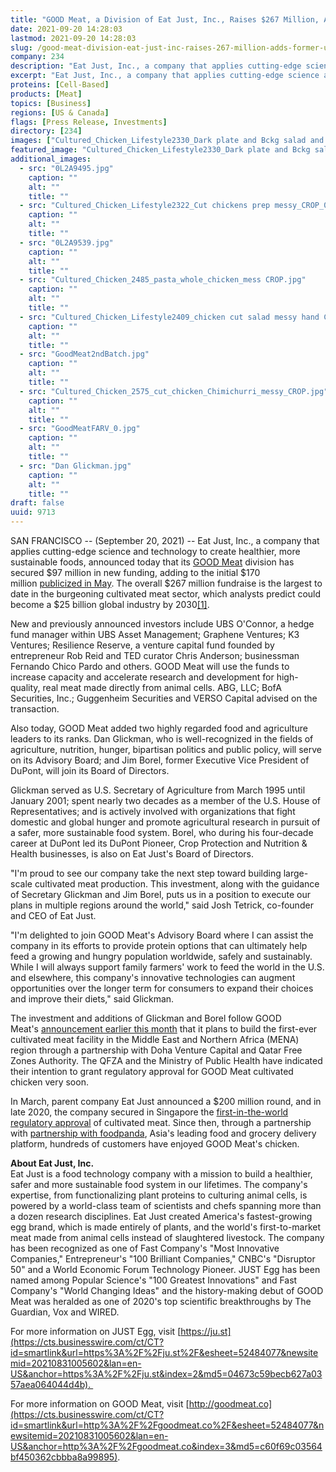 ```yaml
---
title: "GOOD Meat, a Division of Eat Just, Inc., Raises $267 Million, Adds Former USDA Secretary to Advisory Board"
date: 2021-09-20 14:28:03
lastmod: 2021-09-20 14:28:03
slug: /good-meat-division-eat-just-inc-raises-267-million-adds-former-usda-secretary-advisory
company: 234
description: "Eat Just, Inc., a company that applies cutting-edge science and technology to create healthier, more sustainable foods, announced today that its GOOD Meat division has secured $97 million in new funding, adding to the initial $170 million publicized in May."
excerpt: "Eat Just, Inc., a company that applies cutting-edge science and technology to create healthier, more sustainable foods, announced today that its GOOD Meat division has secured $97 million in new funding, adding to the initial $170 million publicized in May."
proteins: [Cell-Based]
products: [Meat]
topics: [Business]
regions: [US & Canada]
flags: [Press Release, Investments]
directory: [234]
images: ["Cultured_Chicken_Lifestyle2330_Dark plate and Bckg salad and whole chicken CROP_1.jpg","0L2A9495.jpg", "Cultured_Chicken_Lifestyle2322_Cut chickens prep messy_CROP_0.jpg", "0L2A9539.jpg", "Cultured_Chicken_2485_pasta_whole_chicken_mess CROP.jpg", "Cultured_Chicken_Lifestyle2409_chicken cut salad messy hand CROP.jpg", "GoodMeat2ndBatch.jpg", "Cultured_Chicken_2575_cut_chicken_Chimichurri_messy_CROP.jpg", "GoodMeatFARV_0.jpg", "Dan Glickman.jpg"]
featured_image: "Cultured_Chicken_Lifestyle2330_Dark plate and Bckg salad and whole chicken CROP_1.jpg"
additional_images:
  - src: "0L2A9495.jpg"
    caption: ""
    alt: ""
    title: ""
  - src: "Cultured_Chicken_Lifestyle2322_Cut chickens prep messy_CROP_0.jpg"
    caption: ""
    alt: ""
    title: ""
  - src: "0L2A9539.jpg"
    caption: ""
    alt: ""
    title: ""
  - src: "Cultured_Chicken_2485_pasta_whole_chicken_mess CROP.jpg"
    caption: ""
    alt: ""
    title: ""
  - src: "Cultured_Chicken_Lifestyle2409_chicken cut salad messy hand CROP.jpg"
    caption: ""
    alt: ""
    title: ""
  - src: "GoodMeat2ndBatch.jpg"
    caption: ""
    alt: ""
    title: ""
  - src: "Cultured_Chicken_2575_cut_chicken_Chimichurri_messy_CROP.jpg"
    caption: ""
    alt: ""
    title: ""
  - src: "GoodMeatFARV_0.jpg"
    caption: ""
    alt: ""
    title: ""
  - src: "Dan Glickman.jpg"
    caption: ""
    alt: ""
    title: ""
draft: false
uuid: 9713
---
```

SAN FRANCISCO \-- (September 20, 2021) \-- Eat Just, Inc., a company
that applies cutting-edge science and technology to create healthier,
more sustainable foods, announced today that its [GOOD
Meat](https://outlook.office.com/mail/inbox/id/gooodmeat.co) division
has secured \$97 million in new funding, adding to the initial \$170
million [publicized in
May](https://www.businesswire.com/news/home/20210518005385/en/GOOD-Meat-a-Division-of-Eat-Just-Inc.-Secures-170-Million-to-Scale-Meat-Without-Slaughter-as-Demand-Grows).
The overall \$267 million fundraise is the largest to date in the
burgeoning cultivated meat sector, which analysts predict could become a
\$25 billion global industry by
2030[\[1\]](https://outlook.office.com/mail/inbox/id/AQMkADI0OTIwZmJhLTg3YWYtNDgyZi1hYjk0LTNkYTg5ODdjM2VkZgBGAAAD4N%2BDpGTxy02kIcAFOmffBgcAD%2F6D9GbGt0%2BVN76PBzBzqwAAAgEMAAAAD%2F6D9GbGt0%2BVN76PBzBzqwABwkA22gAAAA%3D%3D#_ftn1).

New and previously announced investors include UBS O'Connor, a hedge
fund manager within UBS Asset Management; Graphene Ventures; K3
Ventures; Resilience Reserve, a venture capital fund founded by
entrepreneur Rob Reid and TED curator Chris Anderson; businessman
Fernando Chico Pardo and others. GOOD Meat will use the funds to
increase capacity and accelerate research and development for
high-quality, real meat made directly from animal cells. ABG, LLC; BofA
Securities, Inc.; Guggenheim Securities and VERSO Capital advised on the
transaction.

Also today, GOOD Meat added two highly regarded food and agriculture
leaders to its ranks. Dan Glickman, who is well-recognized in the fields
of agriculture, nutrition, hunger, bipartisan politics and public
policy, will serve on its Advisory Board; and Jim Borel, former
Executive Vice President of DuPont, will join its Board of Directors.

Glickman served as U.S. Secretary of Agriculture from March 1995 until
January 2001; spent nearly two decades as a member of the U.S. House of
Representatives; and is actively involved with organizations that fight
domestic and global hunger and promote agricultural research in pursuit
of a safer, more sustainable food system. Borel, who during
his four-decade career at DuPont led its DuPont Pioneer, Crop Protection
and Nutrition & Health businesses, is also on Eat Just's Board of
Directors.

"I\'m proud to see our company take the next step toward building
large-scale cultivated meat production. This investment, along with the
guidance of Secretary Glickman and Jim Borel, puts us in a position to
execute our plans in multiple regions around the world," said Josh
Tetrick, co-founder and CEO of Eat Just. 

"I'm delighted to join GOOD Meat's Advisory Board where I can assist the
company in its efforts to provide protein options that can ultimately
help feed a growing and hungry population worldwide, safely and
sustainably. While I will always support family farmers' work to feed
the world in the U.S. and elsewhere, this company's innovative
technologies can augment opportunities over the longer term for
consumers to expand their choices and improve their diets," said
Glickman.

The investment and additions of Glickman and Borel follow GOOD
Meat's [announcement earlier this
month](https://www.businesswire.com/news/home/20210831005602/en) that it
plans to build the first-ever cultivated meat facility in the Middle
East and Northern Africa (MENA) region through a partnership with Doha
Venture Capital and Qatar Free Zones Authority. The QFZA and the
Ministry of Public Health have indicated their intention to grant
regulatory approval for GOOD Meat cultivated chicken very soon. 

In March, parent company Eat Just announced a \$200 million round, and
in late 2020, the company secured in Singapore the [first-in-the-world
regulatory
approval](https://cts.businesswire.com/ct/CT?id=smartlink&url=https%3A%2F%2Fwww.businesswire.com%2Fnews%2Fhome%2F20201201006251%2Fen%2FEat-Just-Granted-World%25E2%2580%2599s-First-Regulatory-Approval-for-Cultured-Meat&esheet=52431244&newsitemid=20210518005385&lan=en-US&anchor=first-in-the-world+regulatory+approval&index=2&md5=1e35b6bac2adbe5e4fb82b73468a67d0) of
cultivated meat. Since then, through a partnership with [partnership
with
foodpanda](https://cts.businesswire.com/ct/CT?id=smartlink&url=https%3A%2F%2Fwww.businesswire.com%2Fnews%2Fhome%2F20210419005973%2Fen%2FEat-Just-and-Foodpanda-Partner-on-World%25E2%2580%2599s-First-Home-Delivery-of-Cultured-Meat&esheet=52431244&newsitemid=20210518005385&lan=en-US&anchor=pioneering+partnership+with+foodpanda&index=4&md5=7739cf324aeac48c91984f996cb5e4cf), Asia\'s
leading food and grocery delivery platform, hundreds of customers have
enjoyed GOOD Meat's chicken. 

**About Eat Just, Inc.** \
Eat Just is a food technology company with a mission to build a
healthier, safer and more sustainable food system in our lifetimes. The
company\'s expertise, from functionalizing plant proteins to culturing
animal cells, is powered by a world-class team of scientists and chefs
spanning more than a dozen research disciplines. Eat Just created
America's fastest-growing egg brand, which is made entirely of plants,
and the world's first-to-market meat made from animal cells instead of
slaughtered livestock. The company has been recognized as one of Fast
Company's "Most Innovative Companies," Entrepreneur's "100 Brilliant
Companies," CNBC's "Disruptor 50" and a World Economic Forum Technology
Pioneer. JUST Egg has been named among Popular Science's "100 Greatest
Innovations" and Fast Company's "World Changing Ideas" and the
history-making debut of GOOD Meat was heralded as one of 2020\'s top
scientific breakthroughs by The Guardian, Vox and WIRED.

For more information on JUST Egg,
visit [https://ju.st](https://cts.businesswire.com/ct/CT?id=smartlink&url=https%3A%2F%2Fju.st%2F&esheet=52484077&newsitemid=20210831005602&lan=en-US&anchor=https%3A%2F%2Fju.st&index=2&md5=04673c59becb627a0357aea064044d4b). 

For more information on GOOD Meat,
visit [http://goodmeat.co](https://cts.businesswire.com/ct/CT?id=smartlink&url=http%3A%2F%2Fgoodmeat.co%2F&esheet=52484077&newsitemid=20210831005602&lan=en-US&anchor=http%3A%2F%2Fgoodmeat.co&index=3&md5=c60f69c03564bf450362cbbba8a99895).
